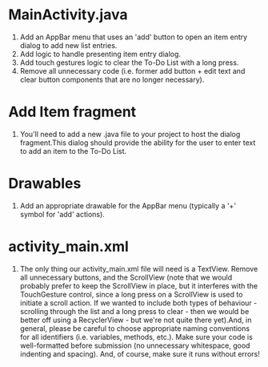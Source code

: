 # MainActivity.java

1. Add an AppBar menu that uses an 'add' button to open an item entry dialog to add new list entries.
2. Add logic to handle presenting item entry dialog.
3. Add touch gestures logic to clear the To-Do List with a long press.
4. Remove all unnecessary code (i.e. former add button + edit text and clear button components that are no longer necessary).

# Add Item fragment

1. You'll need to add a new .java file to your project to host the dialog fragment.This dialog should provide the ability for the user to enter text to add an item to the To-Do List.

# Drawables

1. Add an appropriate drawable for the AppBar menu (typically a '+' symbol for 'add' actions).

# activity_main.xml

1. The only thing our activity_main.xml file will need is a TextView. Remove all unnecessary buttons, and the ScrollView (note that we would probably prefer to keep the ScrollView in place, but it interferes with the TouchGesture control, since a long press on a ScrollView is used to initiate a scroll action. If we wanted to include both types of behaviour - scrolling through the list and a long press to clear - then we would be better off using a RecyclerView - but we're not quite there yet).And, in general, please be careful to choose appropriate naming conventions for all identifiers (i.e. variables, methods, etc.). Make sure your code is well-formatted before submission (no unnecessary whitespace, good indenting and spacing). And, of course, make sure it runs without errors!